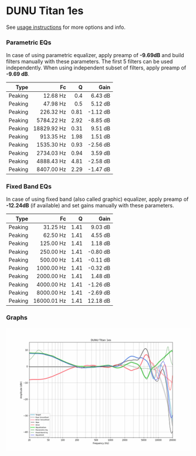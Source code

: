 # DUNU Titan 1es
See [usage instructions](https://github.com/jaakkopasanen/AutoEq#usage) for more options and info.

### Parametric EQs
In case of using parametric equalizer, apply preamp of **-9.69dB** and build filters manually
with these parameters. The first 5 filters can be used independently.
When using independent subset of filters, apply preamp of **-9.69 dB**.

| Type    | Fc          |    Q | Gain     |
|--------:|------------:|-----:|---------:|
| Peaking | 12.68 Hz    | 0.4  | 6.43 dB  |
| Peaking | 47.98 Hz    | 0.5  | 5.12 dB  |
| Peaking | 226.32 Hz   | 0.81 | -1.12 dB |
| Peaking | 5784.22 Hz  | 2.92 | -8.85 dB |
| Peaking | 18829.92 Hz | 0.31 | 9.51 dB  |
| Peaking | 913.35 Hz   | 1.98 | 1.51 dB  |
| Peaking | 1535.30 Hz  | 0.93 | -2.56 dB |
| Peaking | 2734.03 Hz  | 0.94 | 3.59 dB  |
| Peaking | 4888.43 Hz  | 4.81 | -2.58 dB |
| Peaking | 8407.00 Hz  | 2.29 | -1.47 dB |

### Fixed Band EQs
In case of using fixed band (also called graphic) equalizer, apply preamp of **-12.24dB**
(if available) and set gains manually with these parameters.

| Type    | Fc          |    Q | Gain     |
|--------:|------------:|-----:|---------:|
| Peaking | 31.25 Hz    | 1.41 | 9.03 dB  |
| Peaking | 62.50 Hz    | 1.41 | 4.55 dB  |
| Peaking | 125.00 Hz   | 1.41 | 1.18 dB  |
| Peaking | 250.00 Hz   | 1.41 | -0.80 dB |
| Peaking | 500.00 Hz   | 1.41 | -0.11 dB |
| Peaking | 1000.00 Hz  | 1.41 | -0.32 dB |
| Peaking | 2000.00 Hz  | 1.41 | 1.48 dB  |
| Peaking | 4000.00 Hz  | 1.41 | -1.26 dB |
| Peaking | 8000.00 Hz  | 1.41 | -2.69 dB |
| Peaking | 16000.01 Hz | 1.41 | 12.18 dB |

### Graphs
![](./DUNU%20Titan%201es.png)